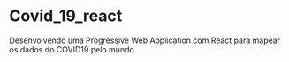 # Covid_19_react
Desenvolvendo uma Progressive Web Application com React para mapear os dados do COVID19 pelo mundo
